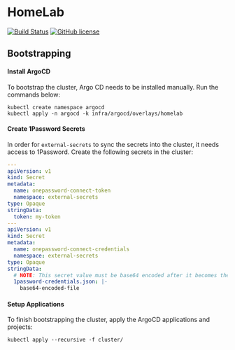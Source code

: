 # HomeLab

[![Build Status](https://github.com/nrwiersma/homelab/actions/workflows/tests.yml/badge.svg)](https://github.com/nrwiersma/infra/actions)
[![GitHub license](https://img.shields.io/badge/license-MIT-blue.svg)](https://raw.githubusercontent.com/hamba/avro/master/LICENSE)

## Bootstrapping

#### Install ArgoCD

To bootstrap the cluster, Argo CD needs to be installed manually. Run the commands below:

```shell
kubectl create namespace argocd
kubectl apply -n argocd -k infra/argocd/overlays/homelab
```

#### Create 1Password Secrets

In order for `external-secrets` to sync the secrets into the cluster, it needs access to
1Password. Create the following secrets in the cluster:

```yaml
---
apiVersion: v1
kind: Secret
metadata:
  name: onepassword-connect-token
  namespace: external-secrets
type: Opaque
stringData:
  token: my-token
---
apiVersion: v1
kind: Secret
metadata:
  name: onepassword-connect-credentials
  namespace: external-secrets
type: Opaque
stringData:
  # NOTE: This secret value must be base64 encoded after it becomes the OP_SESSION env var in the Connect Server Deployment, that means double base64 encoded here. (Or single w/ stringData.)
  1password-credentials.json: |-
    base64-encoded-file
```

#### Setup Applications

To finish bootstrapping the cluster, apply the ArgoCD applications and projects:

```shell
kubectl apply --recursive -f cluster/
```
